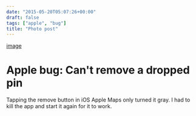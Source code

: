 ```yaml
---
date: "2015-05-20T05:07:26+00:00"
draft: false
tags: ["apple", "bug"]
title: "Photo post"
---
```

[image](/img/2015-05-20-photo-post/c64e2f5f853fcab846f0da6b8b99fead83bf0fe533b0eef8235a34f82da17baa.jpg)

# Apple bug: Can't remove a dropped pin

Tapping the remove button in iOS Apple Maps only turned it gray. I had to kill the app and start it again for it to work.
